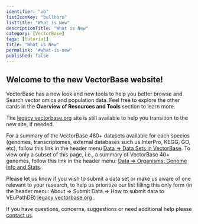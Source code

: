 ```yaml
---
identifier: "vb"
listIconKey: "bullhorn"
listTitle: "What is New"
descriptionTitle: "What is New"
category: [VectorBase]
tags: [tutorial]
title: "What is New"
permalink: '#what-is-new'
published: false
---
```


<h2>Welcome to the new VectorBase website!</h2>

<p>VectorBase has a new look and new tools to help you better browse and Search vector omics and population data.  Feel free to explore the other cards in the <b>Overview of Resources and Tools</b> section to learn more.</p>

<p>The <a href="https://legacy.vectorbase.org">legacy vectorbase.org</a> site is still available to help you transition to the new site, if needed.</p>

<p>For a summary of the VectorBase 480+ datasets available for each species (genomes, transcriptomes, external databases such us InterPro, KEGG, GO, etc), follow this link in the header menu <a href="https://vectorbase.org/vectorbase/app/search/dataset/AllDatasets/result">Data => Data Sets in VectorBase</a>. To view only a subset of this page, i.e., a summary of VectorBase 40+ genomes, follow this link in the header menu:
  <a href="https://vectorbase.org/vectorbase/app/search/organism/GenomeDataTypes/result">Data => Organisms: Genome Info and Stats</a>.</p>

<p>Please let us know if you wish to submit a data set or make us aware of one relevant to your research, to help us prioritize our list filling this only form (in the header menu: About => Submit Data => How to submit data to VEuPathDB)
  <a href="https://vectorbase.org/vectorbase/app/static-content/dataSubmission.html">legacy vectorbase.org</a>
  .</p>

<p>If you have questions, concerns, suggestions or need additional help please <a href="/a/app/contact-us">contact us</a>.</p>  
